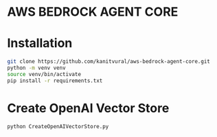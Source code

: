 # AWS BEDROCK AGENT CORE 

# Installation

```bash
git clone https://github.com/kanitvural/aws-bedrock-agent-core.git
python -m venv venv
source venv/bin/activate
pip install -r requirements.txt
```

# Create OpenAI Vector Store

```bash
python CreateOpenAIVectorStore.py
```